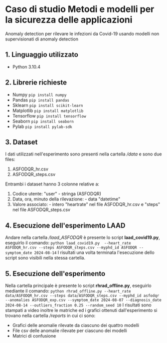 # Caso di studio Metodi e modelli per la sicurezza delle applicazioni
Anomaly detection per rilevare le infezioni da Covid-19 usando modelli non supervisionati di anomaly detection

## 1. Linguaggio utilizzato
- Python 3.10.4 

## 2. Librerie richieste
- Numpy `pip install numpy`
- Pandas `pip install pandas`
- Sklearn `pip install scikit-learn`
- Matplotlib `pip install matplotlib`
- Tensorflow `pip install tensorflow`
- Seaborn `pip install seaborn`
- Pylab `pip install pylab-sdk`

## 3. Dataset
I dati utilizzati nell'esperimento sono presenti nella cartella */data* e sono due files:
1. ASFODQR_hr.csv
2. ASFODQR_steps.csv

Entrambi i dataset hanno 3 colonne relative a:
1. Codice utente: "user" - stringa (ASFODQR)
2. Data, ora, minuto della rilevazione: - data "datetime"
3. Valore associato: - intero "heartrate" nel file ASFODQR_hr.csv e "steps" nel file ASFODQR_steps.csv

## 4. Esecuzione dell'esperimento LAAD 
Andare nella cartella */laad_ASFODQR* è presente lo script **laad_covid19.py**, eseguirlo il comando:
`python laad_covid19.py  --heart_rate ASFODQR_hr.csv --steps ASFODQR_steps.csv --myphd_id ASFODQR --symptom_date 2024-08-14`
I risultati una volta terminata l'esecuzione dello script sono visibili nella stessa cartella.

## 5. Esecuzione dell'esperimento 
Nella cartella principale è presente lo script **rhrad_offline.py**, eseguirlo mediante il comando:
`python rhrad_offline.py --heart_rate data/ASFODQR_hr.csv --steps data/ASFODQR_steps.csv --myphd_id asfodqr --anomalies ASFODQR_exp.csv --symptom_date 2024-08-07 --diagnosis_date 2024-08-14 --outliers_fraction 0.25 --random_seed 10`
I risultati sono stampati a video inoltre le matriche ed i grafici ottenuti dall'esperimento si trovano nella cartella */reports* in cui ci sono:
- Grafici delle anomalie rilevate da ciascuno dei quattro modelli
- File csv delle anomalie rilevate per ciascuno dei modelli
- Matrici di confusione